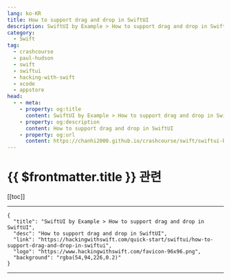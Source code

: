 ```yaml
---
lang: ko-KR
title: How to support drag and drop in SwiftUI
description: SwiftUI by Example > How to support drag and drop in SwiftUI
category:
  - Swift
tag: 
  - crashcourse
  - paul-hudson
  - swift
  - swiftui
  - hacking-with-swift
  - xcode
  - appstore
head:
  - - meta:
    - property: og:title
      content: SwiftUI by Example > How to support drag and drop in SwiftUI
    - property: og:description
      content: How to support drag and drop in SwiftUI
    - property: og:url
      content: https://chanhi2000.github.io/crashcourse/swift/swiftui-by-example/07-responding-to-events/how-to-support-drag-and-drop-in-swiftui.html
---
```


# {{ $frontmatter.title }} 관련

[[toc]]

---

```component VPCard
{
  "title": "SwiftUI by Example > How to support drag and drop in SwiftUI",
  "desc": "How to support drag and drop in SwiftUI",
  "link": "https://hackingwithswift.com/quick-start/swiftui/how-to-support-drag-and-drop-in-swiftui",
  "logo": "https://www.hackingwithswift.com/favicon-96x96.png",
  "background": "rgba(54,94,226,0.2)"
}
```

---

<TagLinks />